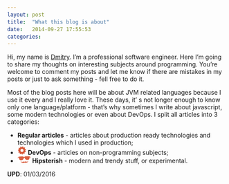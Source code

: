 ```yaml
---
layout: post
title:  "What this blog is about"
date:   2014-09-27 17:55:53
categories:
---
```

Hi, my name is [Dmitry](http://dimafeng.com/about/). I’m a professional software engineer. Here I’m going to share my thoughts on interesting subjects around programming. You’re welcome to comment my posts and let me know if there are mistakes in my posts or just to ask something - fell free to do it.

Most of the blog posts here will be about JVM related languages because I use it every and I really love it. These days, it’ s not longer enough to know only one language/platform - that’s why sometimes I write about javascript, some modern technologies or even about DevOps. I split all articles into 3 categories:

* **Regular articles** - articles about production ready technologies and technologies which I used in production;
* <img style="width: 20px;" src="/images/devops-icon.png"> **DevOps** - articles on non-programming subjects;
* <img style="width: 30px;" src="/images/hip-icon.png"> **Hipsterish** - modern and trendy stuff, or experimental.

**UPD**: 01/03/2016
